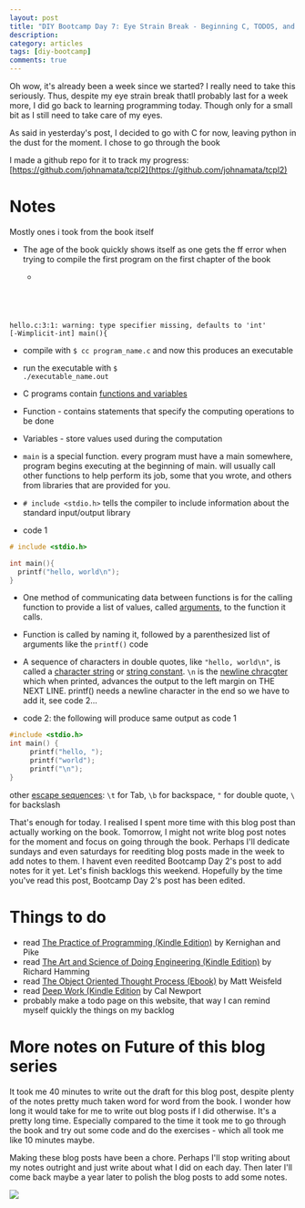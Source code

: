 ```yaml
---
layout: post
title: "DIY Bootcamp Day 7: Eye Strain Break - Beginning C, TODOS, and the Future of this Series"
description: 
category: articles
tags: [diy-bootcamp]
comments: true
---
```


Oh wow, it's already been a week since we started? I really need to take this seriously. Thus, despite my eye strain break thatll probably last for a week more, I did go back to learning programming today. Though only for a small bit as I still need to take care of my eyes.

<!-- more -->

As said in yesterday's post, I decided to go with C for now, leaving python in the dust for the moment. I chose to go through the book

I made a github repo for it to track my progress: [https://github.com/johnamata/tcpl2](https://github.com/johnamata/tcpl2)

# Notes

Mostly ones i took from the book itself

- The age of the book quickly shows itself as one gets the ff error when trying to compile the first program on the first chapter of the book 

    - <code>
hello.c:3:1: warning: type specifier missing, defaults to 'int' [-Wimplicit-int]
main(){</code>

- compile with <code>$ cc program_name.c</code> and now this produces an executable

- run the executable with <code>$ ./executable_name.out</code>

- C programs contain <u>functions and variables</u>

- Function - contains statements that specify the computing operations to be done

- Variables - store values used during the computation

- <code>main</code> is a special function.  every program must have a main somewhere, program begins executing at the beginning of main. will usually call other functions to help perform its job, some that you wrote, and others from libraries that are provided for you. 

- ```# include <stdio.h>``` tells the compiler to include information about the standard input/output library

- code 1

```c
# include <stdio.h>

int main(){
  printf("hello, world\n");
}
```

- One method of communicating data between functions is for the calling function to provide a list of values, called <u>arguments</u>, to the function it calls.

- Function is called by naming it, followed by a parenthesized list of arguments like the ```printf()``` code

- A sequence of characters in double quotes, like ```"hello, world\n"```, is called a <u>character string</u> or <u>string constant</u>. ```\n``` is the <u>newline chracgter</u> which when printed, advances the output to the left margin on THE NEXT LINE. printf() needs a newline character in the end so we have to add it, see code 2...

- code 2: the following will produce same output as code 1

```c
#include <stdio.h>
int main() {
     printf("hello, ");
     printf("world");
     printf("\n");
}
```

other <u>escape sequences</u>: <code>\t</code> for Tab, <code>\b</code> for backspace, <code>\"</code> for double quote, <code>\\</code> for backslash 

That's enough for today. I realised I spent more time with this blog post than actually working on the book. Tomorrow, I might not write blog post notes for the moment and focus on going through the book. Perhaps I'll dedicate sundays and even saturdays for reediting blog posts made in the week to add notes to them. I havent even reedited Bootcamp Day 2's post to add notes for it yet. Let's finish backlogs this weekend. Hopefully by the time you've read this post, Bootcamp Day 2's post has been edited.


# Things to do

- read [The Practice of Programming (Kindle Edition)](https://www.amazon.com/Practice-Programming-Addison-Wesley-Professional-Computing-ebook/dp/B00HU50A12) by Kernighan and Pike
- read [The Art and Science of Doing Engineering (Kindle Edition)](https://www.amazon.com/Art-Doing-Science-Engineering-Learning-ebook/dp/B07CSX7TCM) by Richard Hamming
- read [The Object Oriented Thought Process (Ebook)](https://www.oreilly.com/library/view/the-object-oriented-thought/9780135182130/) by Matt Weisfeld
- read [Deep Work (Kindle Edition](https://www.amazon.com/Deep-Work-Focused-Success-Distracted-ebook/dp/B00X47ZVXM) by Cal Newport
- probably make a todo page on this website, that way I can remind myself quickly the things on my backlog

# More notes on Future of this blog series

It took me 40 minutes to write out the draft for this blog post, despite plenty of the notes pretty much taken word for word from the book. I wonder how long it would take for me to write out blog posts if I did otherwise. It's a pretty long time. Especially compared to the time it took me to go through the book and try out some code and do the exercises - which all took me like 10 minutes maybe. 

Making these blog posts have been a chore. Perhaps I'll stop writing about my notes outright and just write about what I did on each day. Then later I'll come back maybe a year later to polish the blog posts to add some notes. 


<img src="https://lh3.googleusercontent.com/CzWD6hqyrt7IMYG_-fW3oLLhY_MzGXrXVNgdmOb_Lr4HmbHnMO_38GYeS9enju0o3f_3mqdUk0cRIHoh2OLEbHNWG1N0sVyXvaikedEZRYZ6P3aJ_zekpEst9ulpSEMXWOYHgY8WnHJ2acEKmb6Lds9t7cv18jHzH-Wc1I_bcTOjFZ5eVJIiTjhj5Q8XpKLP2i3wHtBapYkKRJsLDaCN-r0i12mipz-Tr-Ds47GMFEC485wC6WDdAY6tXHlq2Sq0G58Rn6KpvHTsZ-7IIY9Qu1UI03Tdrb2pawXcPIP_tvzgxAtyy5AvUqxoZkozGVfQMy-Ybw78wj9o94XzXjN-p1Lxku4kK1hb4FyF4LNK8GWeesdQYtjA_YS3RgY43TEhWuSChOng1GrajfnTeQAWDu1RFb_1iiJio6V0yQa6GUNfIGrkoeynkvjXvhgJJ7JQOX9j6qKgQU9UF9xokeAP3GJGtc9dgkDNpd5hKaRE-TSwlLAY3C_9Znn-FK8NikSwtABXbIfc9kU7_xHq34BXh9yL85Q-v352l0MDdKpgspEMeoTcEpzDpsQigpJEePNTruBCxYusHSmOxNnMZiKg_fNMaCOI2T4NVLXvmr6PeNTKYqsNh-WsRvxv7mhW6xnsyKaGA2FlwgDbBR3uO_6aYvtYLW2hf1uTC9sVlbEFDzzed4rdryXa-XGixUWjqSZQUb5W5vcTYAyAGtBXyEH5aGPl=w784-h1392-no?authuser=0">
